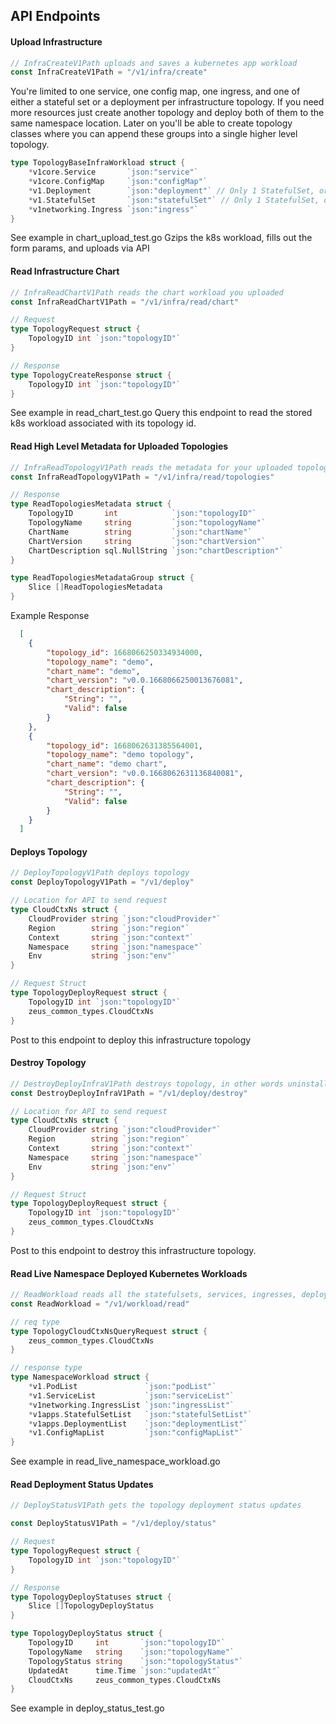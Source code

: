 ## API Endpoints

#### Upload Infrastructure

```go
// InfraCreateV1Path uploads and saves a kubernetes app workload
const InfraCreateV1Path = "/v1/infra/create"
```

You're limited to one service, one config map, one ingress, and one of either a stateful set or a deployment per infrastructure topology. If you need more resources just create another topology and deploy both of them to the same namespace location. Later on you'll be able to create topology classes where you can append these groups into a single higher level topology.

```go
type TopologyBaseInfraWorkload struct {
	*v1core.Service       `json:"service"`
	*v1core.ConfigMap     `json:"configMap"`
	*v1.Deployment        `json:"deployment"` // Only 1 StatefulSet, or 1 Deployment, not both
	*v1.StatefulSet       `json:"statefulSet"` // Only 1 StatefulSet, or 1 Deployment, not both
	*v1networking.Ingress `json:"ingress"`
}
```

See example in chart_upload_test.go
Gzips the k8s workload, fills out the form params, and uploads via API

#### Read Infrastructure Chart

```go
// InfraReadChartV1Path reads the chart workload you uploaded
const InfraReadChartV1Path = "/v1/infra/read/chart"

// Request 
type TopologyRequest struct {
    TopologyID int `json:"topologyID"`
}

// Response 
type TopologyCreateResponse struct {
    TopologyID int `json:"topologyID"`
}

```

See example in read_chart_test.go
Query this endpoint to read the stored k8s workload associated with its topology id.

#### Read High Level Metadata for Uploaded Topologies
```go
// InfraReadTopologyV1Path reads the metadata for your uploaded topologies
const InfraReadTopologyV1Path = "/v1/infra/read/topologies"

// Response
type ReadTopologiesMetadata struct {
    TopologyID       int            `json:"topologyID"`
    TopologyName     string         `json:"topologyName"`
    ChartName        string         `json:"chartName"`
    ChartVersion     string         `json:"chartVersion"`
    ChartDescription sql.NullString `json:"chartDescription"`
}

type ReadTopologiesMetadataGroup struct {
    Slice []ReadTopologiesMetadata
}
```

Example Response
```json
  [
    {
        "topology_id": 1668066250334934000,
        "topology_name": "demo",
        "chart_name": "demo",
        "chart_version": "v0.0.1668066250013676081",
        "chart_description": {
            "String": "",
            "Valid": false
        }
    },
    {
        "topology_id": 1668062631385564001,
        "topology_name": "demo topology",
        "chart_name": "demo chart",
        "chart_version": "v0.0.1668062631136840081",
        "chart_description": {
            "String": "",
            "Valid": false
        }
    }
  ]
```

#### Deploys Topology

```go
// DeployTopologyV1Path deploys topology
const DeployTopologyV1Path = "/v1/deploy"

// Location for API to send request
type CloudCtxNs struct {
    CloudProvider string `json:"cloudProvider"`
    Region        string `json:"region"`
    Context       string `json:"context"`
    Namespace     string `json:"namespace"`
    Env           string `json:"env"`
}

// Request Struct
type TopologyDeployRequest struct {
    TopologyID int `json:"topologyID"`
    zeus_common_types.CloudCtxNs
}
```
Post to this endpoint to deploy this infrastructure topology

#### Destroy Topology

```go
// DestroyDeployInfraV1Path destroys topology, in other words uninstalls the app
const DestroyDeployInfraV1Path = "/v1/deploy/destroy"

// Location for API to send request
type CloudCtxNs struct {
    CloudProvider string `json:"cloudProvider"`
    Region        string `json:"region"`
    Context       string `json:"context"`
    Namespace     string `json:"namespace"`
    Env           string `json:"env"`
}

// Request Struct
type TopologyDeployRequest struct {
    TopologyID int `json:"topologyID"`
    zeus_common_types.CloudCtxNs
}
```
Post to this endpoint to destroy this infrastructure topology.

#### Read Live Namespace Deployed Kubernetes Workloads
```go
// ReadWorkload reads all the statefulsets, services, ingresses, deployments, configmaps, and pods in a namespace.
const ReadWorkload = "/v1/workload/read"

// req type
type TopologyCloudCtxNsQueryRequest struct {
    zeus_common_types.CloudCtxNs
}

// response type
type NamespaceWorkload struct {
    *v1.PodList               `json:"podList"`
    *v1.ServiceList           `json:"serviceList"`
    *v1networking.IngressList `json:"ingressList"`
    *v1apps.StatefulSetList   `json:"statefulSetList"`
    *v1apps.DeploymentList    `json:"deploymentList"`
    *v1.ConfigMapList         `json:"configMapList"`
}
```
See example in read_live_namespace_workload.go

#### Read Deployment Status Updates
```go
// DeployStatusV1Path gets the topology deployment status updates

const DeployStatusV1Path = "/v1/deploy/status"

// Request
type TopologyRequest struct {
    TopologyID int `json:"topologyID"`
}

// Response
type TopologyDeployStatuses struct {
    Slice []TopologyDeployStatus
}

type TopologyDeployStatus struct {
    TopologyID     int       `json:"topologyID"`
    TopologyName   string    `json:"topologyName"`
    TopologyStatus string    `json:"topologyStatus"`
    UpdatedAt      time.Time `json:"updatedAt"`
    CloudCtxNs     zeus_common_types.CloudCtxNs
}
```
See example in deploy_status_test.go



